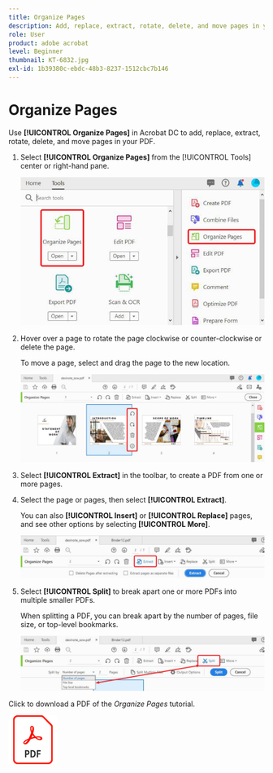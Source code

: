 ```yaml
---
title: Organize Pages
description: Add, replace, extract, rotate, delete, and move pages in your PDF
role: User
product: adobe acrobat
level: Beginner
thumbnail: KT-6832.jpg
exl-id: 1b39380c-ebdc-48b3-8237-1512cbc7b146
---
```

# Organize Pages

Use **[!UICONTROL Organize Pages]** in Acrobat DC to add, replace, extract, rotate, delete, and move pages in your PDF.

1. Select **[!UICONTROL Organize Pages]** from the [!UICONTROL Tools] center or right-hand pane.

    ![Organize Step 1](../assets/Organize_1.png)

1. Hover over a page to rotate the page clockwise or counter-clockwise or delete the page. 

    To move a page, select and drag the page to the new location.

    ![Organize Step 2](../assets/Organize_2.png)

1. Select **[!UICONTROL Extract]** in the toolbar, to create a PDF from one or more pages. 

1. Select the page or pages, then select **[!UICONTROL Extract]**. 

    You can also **[!UICONTROL Insert]** or **[!UICONTROL Replace]** pages, and see other options by selecting **[!UICONTROL More]**.

    ![Organize Step 4](../assets/Organize_3.png)

1. Select **[!UICONTROL Split]** to break apart one or more PDFs into multiple smaller PDFs. 

    When splitting a PDF, you can break apart by the number of pages, file size, or top-level bookmarks.

    ![Scan Step 5](../assets/Organize_4.png)

Click to download a PDF of the *Organize Pages* tutorial.    

[![Download Organize Pages tutorial](../assets/acrobat_PDF_96.png)](../assets/AcrobatDCOrganize.pdf)

